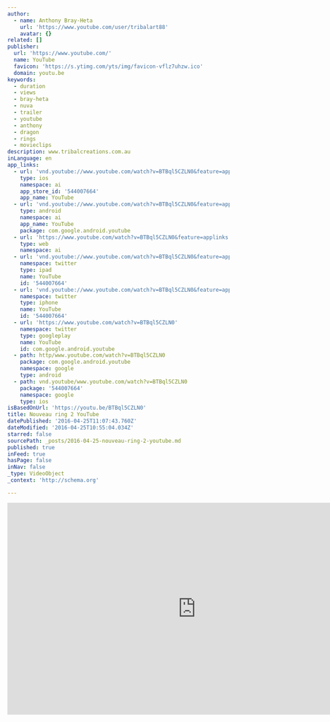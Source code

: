 ```yaml
---
author:
  - name: Anthony Bray-Heta
    url: 'https://www.youtube.com/user/tribalart88'
    avatar: {}
related: []
publisher:
  url: 'https://www.youtube.com/'
  name: YouTube
  favicon: 'https://s.ytimg.com/yts/img/favicon-vflz7uhzw.ico'
  domain: youtu.be
keywords:
  - duration
  - views
  - bray-heta
  - nuva
  - trailer
  - youtube
  - anthony
  - dragon
  - rings
  - movieclips
description: www.tribalcreations.com.au
inLanguage: en
app_links:
  - url: 'vnd.youtube://www.youtube.com/watch?v=BTBql5CZLN0&feature=applinks'
    type: ios
    namespace: ai
    app_store_id: '544007664'
    app_name: YouTube
  - url: 'vnd.youtube://www.youtube.com/watch?v=BTBql5CZLN0&feature=applinks'
    type: android
    namespace: ai
    app_name: YouTube
    package: com.google.android.youtube
  - url: 'https://www.youtube.com/watch?v=BTBql5CZLN0&feature=applinks'
    type: web
    namespace: ai
  - url: 'vnd.youtube://www.youtube.com/watch?v=BTBql5CZLN0&feature=applinks'
    namespace: twitter
    type: ipad
    name: YouTube
    id: '544007664'
  - url: 'vnd.youtube://www.youtube.com/watch?v=BTBql5CZLN0&feature=applinks'
    namespace: twitter
    type: iphone
    name: YouTube
    id: '544007664'
  - url: 'https://www.youtube.com/watch?v=BTBql5CZLN0'
    namespace: twitter
    type: googleplay
    name: YouTube
    id: com.google.android.youtube
  - path: http/www.youtube.com/watch?v=BTBql5CZLN0
    package: com.google.android.youtube
    namespace: google
    type: android
  - path: vnd.youtube/www.youtube.com/watch?v=BTBql5CZLN0
    package: '544007664'
    namespace: google
    type: ios
isBasedOnUrl: 'https://youtu.be/BTBql5CZLN0'
title: Nouveau ring 2 YouTube
datePublished: '2016-04-25T11:07:43.760Z'
dateModified: '2016-04-25T10:55:04.034Z'
starred: false
sourcePath: _posts/2016-04-25-nouveau-ring-2-youtube.md
published: true
inFeed: true
hasPage: false
inNav: false
_type: VideoObject
_context: 'http://schema.org'

---
```

<iframe src="https://cdn.embedly.com/widgets/media.html?src=https%3A%2F%2Fwww.youtube.com%2Fembed%2FBTBql5CZLN0%3Ffeature%3Doembed&amp;url=https%3A%2F%2Fwww.youtube.com%2Fwatch%3Fv%3DBTBql5CZLN0%26feature%3Dyoutu.be&amp;image=https%3A%2F%2Fi.ytimg.com%2Fvi%2FBTBql5CZLN0%2Fhqdefault.jpg&amp;key=b7d04c9b404c499eba89ee7072e1c4f7&amp;type=text%2Fhtml&amp;schema=youtube" width="854" height="480" scrolling="no" frameborder="0" allowfullscreen="" style=""></iframe>